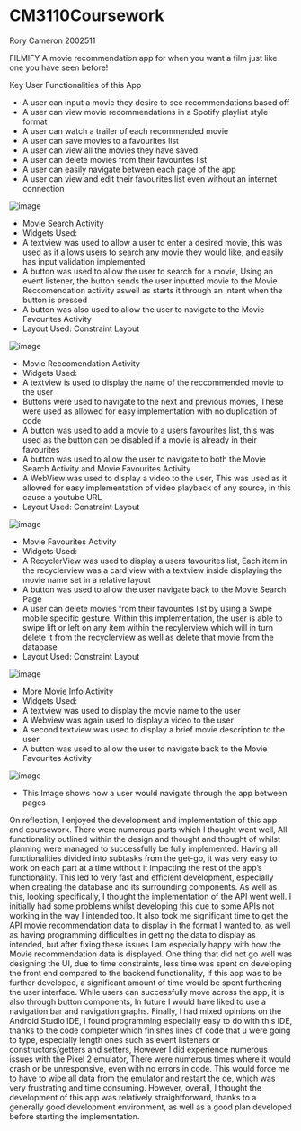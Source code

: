 # CM3110Coursework

Rory Cameron 2002511

FILMIFY
A movie recommendation app for when you want a film just like one you have seen before!

Key User Functionalities of this App
-	A user can input a movie they desire to see recommendations based off
-	A user can view movie recommendations in a Spotify playlist style format
-	A user can watch a trailer of each recommended movie
-	A user can save movies to a favourites list
-	A user can view all the movies they have saved
-	A user can delete movies from their favourites list
-	A user can easily navigate between each page of the app
-	A user can view and edit their favourites list even without an internet connection

![image](https://user-images.githubusercontent.com/72762899/205931100-1a67b2d2-9137-455e-ad08-30bbd094287b.png)
- Movie Search Activity
- Widgets Used:
- A textview was used to allow a user to enter a desired movie, this was used as it allows users to search any movie they would like, and easily has input validation implemented
- A button was used to allow the user to search for a movie, Using an event listener, the button sends the user inputted movie to the Movie Reccomendation activity aswell as starts it through an Intent when the button is pressed
- A button was also used to allow the user to navigate to the Movie Favourites Activity
- Layout Used: Constraint Layout

![image](https://user-images.githubusercontent.com/72762899/205932632-22335f43-3299-45c2-92ec-ddc8cc00a13b.png)
- Movie Reccomendation Activity
- Widgets Used:
- A textview is used to display the name of the reccommended movie to the user
- Buttons were used to navigate to the next and previous movies, These were used as allowed for easy implementation with no duplication of code
- A button was used to add a movie to a users favourites list, this was used as the button can be disabled if a movie is already in their favourites
- A button was used to allow the user to navigate to both the Movie Search Activity and Movie Favourites Activity
- A WebView was used to display a video to the user, This was used as it allowed for easy implementation of video playback of any source, in this cause a youtube URL
- Layout Used: Constraint Layout

![image](https://user-images.githubusercontent.com/72762899/205932664-d7d2be16-6b06-4067-a100-aad9a0dc3e5a.png)
- Movie Favourites Activity
- Widgets Used:
- A RecyclerView was used to display a users favourites list, Each item in the recyclerview was a card view with a textview inside displaying the movie name set in a relative layout
- A button was used to allow the user navigate back to the Movie Search Page
- A user can delete movies from their favourites list by using a Swipe mobile specific gesture. Within this implementation, the user is able to swipe lift or left on any item within the recylerview which will in turn delete it from the recyclerview as well as delete that movie from the database
- Layout Used: Constraint Layout

![image](https://user-images.githubusercontent.com/72762899/205932702-4d00a133-01d1-49fb-9f24-fbb036bf3f71.png)
- More Movie Info Activity
- Widgets Used:
- A textview was used to display the movie name to the user
- A Webview was again used to display a video to the user
- A second textview was used to display a brief movie description to the user
- A button was used to allow the user to navigate back to the Movie Favourites Activity

![image](https://user-images.githubusercontent.com/72762899/205932727-02787638-e0c3-4824-9e9f-b98182be26bc.png)
- This Image shows how a user would navigate through the app between pages

On reflection, I enjoyed the development and implementation of this app and coursework. There were numerous parts which I thought went well, All functionality outlined within the design and thought and thought of whilst planning were managed to successfully be fully implemented. Having all functionalities divided into subtasks from the get-go, it was very easy to work on each part at a time without it impacting the rest of the app’s functionality. This led to very fast and efficient development, especially when creating the database and its surrounding components. As well as this, looking specifically, I thought the implementation of the API went well. I initially had some problems whilst developing this due to some APIs not working in the way I intended too. It also took me significant time to get the API movie recommendation data to display in the format I wanted to, as well as having programming difficulties in getting the data to display as intended, but after fixing these issues I am especially happy with how the Movie recommendation data is displayed. One thing that did not go well was designing the UI, due to time constraints, less time was spent on developing the front end compared to the backend functionality, If this app was to be further developed, a significant amount of time would be spent furthering the user interface. While users can successfully move across the app, it is also through button components, In future I would have liked to use a navigation bar and navigation graphs. Finally, I had mixed opinions on the Android Studio IDE, I found programming especially easy to do with this IDE, thanks to the code completer which finishes lines of code that u were going to type, especially length ones such as event listeners or constructors/getters and setters, However I did experience numerous issues with the Pixel 2 emulator, There were numerous times where it would crash or be unresponsive, even with no errors in code. This would force me to have to wipe all data from the emulator and restart the de, which was very frustrating and time consuming. However, overall, I thought the development of this app was relatively straightforward, thanks to a generally good development environment, as well as a good plan developed before starting the implementation.
